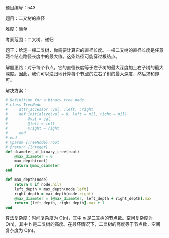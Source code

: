 题目编号：543

题目：二叉树的直径

难度：简单

考察范围：二叉树、递归

题干：给定一棵二叉树，你需要计算它的直径长度。一棵二叉树的直径长度是任意两个结点路径长度中的最大值。这条路径可能穿过根结点。

解题思路：对于每个节点，它的直径长度等于左子树的最大深度加上右子树的最大深度。因此，我们可以递归地计算每个节点的左右子树的最大深度，然后求和即可。

解决方案：

```ruby
# Definition for a binary tree node.
# class TreeNode
#     attr_accessor :val, :left, :right
#     def initialize(val = 0, left = nil, right = nil)
#         @val = val
#         @left = left
#         @right = right
#     end
# end
# @param {TreeNode} root
# @return {Integer}
def diameter_of_binary_tree(root)
    @max_diameter = 0
    max_depth(root)
    return @max_diameter
end

def max_depth(node)
    return 0 if node.nil?
    left_depth = max_depth(node.left)
    right_depth = max_depth(node.right)
    @max_diameter = [@max_diameter, left_depth + right_depth].max
    return [left_depth, right_depth].max + 1
end
```

算法复杂度：时间复杂度为 O(n)，其中 n 是二叉树的节点数。空间复杂度为 O(h)，其中 h 是二叉树的高度。在最坏情况下，二叉树的高度等于节点数，空间复杂度为 O(n)。